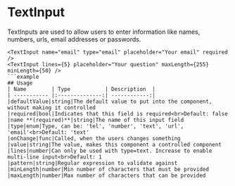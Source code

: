 # TextInput
TextInputs are used to allow users to enter information like names, numbers, urls, email addresses or passwords.

```example
<TextInput name="email" type="email" placeholder="Your email" required />
<TextInput lines={5} placeholder="Your question" maxLength={255} minLength={50} />
```example
## Usage
| Name        | Type           | Description  |
| ----------- |:--------------:| ------------:|
|defaultValue|string|The default value to put into the component, without making it controlled
|required|bool|Indicates that this field is required<br>Default: false
|name **(required)**|string|The name of this input field
|type|enum|Type, can be: 'tel', 'number', 'text', 'url', 'email'<br>Default: 'text'
|onChange|func|Called, when the users changes something
|value|string|The value, makes this component a controlled component
|lines|number|Can only be used with type=text. Increase to enable multi-line input<br>Default: 1
|pattern|string|Regular expression to validate against
|minLength|number|Min number of characters that must be provided
|maxLength|number|Max number of characters that can be provided
